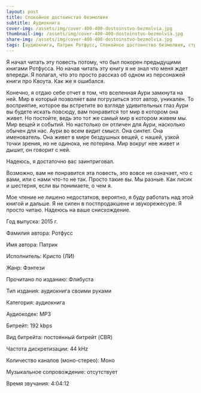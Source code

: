 ```yaml
---
layout: post
title: Спокойное достоинство безмолвия
subtitle: Аудиокнига
cover-img: /assets/img/cover-400-400-dostoinstvo-bezmolvia.jpg
thumbnail-img: /assets/img/cover-400-400-dostoinstvo-bezmolvia.jpg
share-img: /assets/img/cover-400-400-dostoinstvo-bezmolvia.jpg
tags: [аудиокнига, Патрик Ротфусс, Спокойное достоинство безмолвия, страхи мудреца, Хроника убийцы короля]
---
```

Я начал читать эту повесть потому, что был покорен предыдущими книгами Ротфусса. Но начав читать эту книгу я не знал что меня ждет впереди. Я полагал, что это просто рассказ об одном из персонажей книги про Квоута. Как же я ошибался.

Конечно, я отдаю себе отчет в том, что вселенная Аури замкнута на ней. Мир в который позволяет вам погрузиться этот автор, уникален. То восприятие, которое вы встретите во взгляде удивительных глаз Аури вы будете искать повсюду, вам понравится тот мир в котором она живет. Но постойте, ведь это тот же самый мир в котором живем мы. Мир вещей и событий. Но настолько он отличен для Аури, насколько обычен для нас. Аури во всем видит смысл. Она синтет. Она именователь. Она живет в мире бездушных вещей, с нашей, узкой точки зрения, но не одинока, не потеряна. Мир вокруг нее живет и дышит, он говорит с ней.

Надеюсь, я достаточно вас заинтриговал.

Возможно, вам не понравится эта повесть, это вовсе не означает, что с вами, или с нами что-то не так. Просто такие вы. Мы разные. Как лисик и шестерня, если вы понимаете, о чем я.

Мое чтение не лишено недостатков, вероятно, я буду работать над этой книгой и дальше. Я не силен в постпродакшене и звукорежесуре. Я просто читаю. Надеюсь на ваше снисхождение.

Год выпуска: 2015 г.

Фамилия автора: Ротфусс

Имя автора: Патрик

Исполнитель: Кристо (ЛИ)

Жанр: Фэнтези

Прочитано по изданию: Флибуста

Тип издания: аудиокнига своими руками

Категория: аудиокнига

Аудиокодек: MP3

Битрейт: 192 kbps

Вид битрейта: постоянный битрейт (CBR)

Частота дискретизации: 44 kHz

Количество каналов (моно-стерео): Моно

Музыкальное сопровождение: отсутствует

Время звучания: 4:04:12